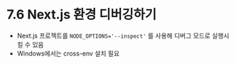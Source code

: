 # 7.6 Next.js 환경 디버깅하기

- Next.js 프로젝트를 `NODE_OPTIONS='--inspect'` 를 사용해 디버그 모드로 실행시킬 수 있음
- Windows에서는 cross-env 설치 필요
